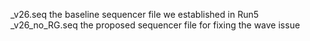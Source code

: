 _v26.seq 		the baseline sequencer file we established in Run5
_v26_no_RG.seq		the proposed sequencer file for fixing the wave issue 
